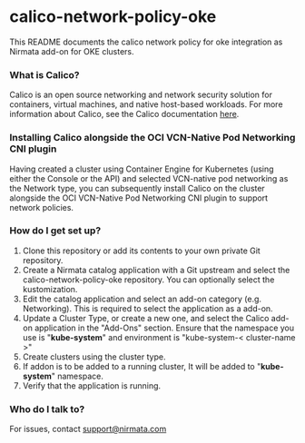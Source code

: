# calico-network-policy-oke

This README documents the calico network policy for oke integration as Nirmata add-on for OKE clusters.

### What is Calico?
Calico is an open source networking and network security solution for containers, virtual machines, and native host-based workloads. For more information about Calico, see the Calico documentation [here](https://projectcalico.docs.tigera.io/about/about-calico).

### Installing Calico alongside the OCI VCN-Native Pod Networking CNI plugin
Having created a cluster using Container Engine for Kubernetes (using either the Console or the API) and selected VCN-native pod networking as the Network type, you can subsequently install Calico on the cluster alongside the OCI VCN-Native Pod Networking CNI plugin to support network policies.

### How do I get set up?
1. Clone this repository or add its contents to your own private Git repository.
2. Create a Nirmata catalog application with a Git upstream and select the calico-network-policy-oke repository. You can optionally select the kustomization.
3. Edit the catalog application and select an add-on category (e.g. Networking). This is required to select the application as a add-on.
4. Update a Cluster Type, or create a new one, and select the Calico add-on application in the "Add-Ons" section. Ensure that the namespace you use is "**kube-system**" and environment is "kube-system-< cluster-name >"
5. Create clusters using the cluster type.
6. If addon is to be added to a running cluster, It will be added to "**kube-system**" namespace.
7. Verify that the application is running.

### Who do I talk to?
For issues, contact support@nirmata.com

